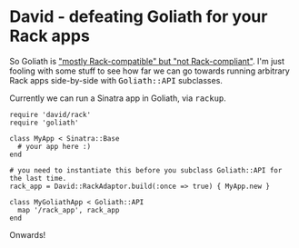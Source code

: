 David - defeating Goliath for your Rack apps
============================================

So Goliath is ["mostly Rack-compatible" but "not Rack-compliant"][1].
I'm just fooling with some stuff to see how far we can go towards running
arbitrary Rack apps side-by-side with <tt>Goliath::API</tt> subclasses.

Currently we can run a Sinatra app in Goliath, via <tt>rackup</tt>.

    require 'david/rack'
    require 'goliath'

    class MyApp < Sinatra::Base
      # your app here :)
    end
    
    # you need to instantiate this before you subclass Goliath::API for the last time.
    rack_app = David::RackAdaptor.build(:once => true) { MyApp.new }

    class MyGoliathApp < Goliath::API
      map '/rack_app', rack_app
    end

Onwards!

[1]: http://groups.google.com/group/goliath-io/browse_thread/thread/167360dd47c054a